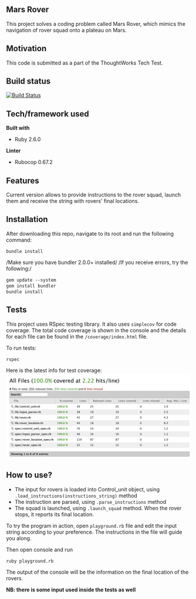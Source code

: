 ## Mars Rover
This project solves a coding problem called Mars Rover, which mimics the navigation of rover squad onto a plateau on Mars.

## Motivation
This code is submitted as a part of the ThoughtWorks Tech Test.

## Build status
[![Build Status](https://travis-ci.com/m-budryte/Mars_Rover.svg?branch=master)](https://travis-ci.com/m-budryte/Mars_Rover)

## Tech/framework used
**Built with**
- Ruby 2.6.0

**Linter**
- Rubocop 0.67.2

## Features
Current version allows to provide instructions to the rover squad, launch them and receive the string with rovers' final locations.

## Installation

After downloading this repo, navigate to its root and run the following command:

```
bundle install
```

/Make sure you have bundler 2.0.0+ installed/
/If you receive errors, try the following:/

```
gem update --system
gem install bundler
bundle install
```


## Tests
This project uses RSpec testing library. It also uses `simplecov` for code coverage. The total code coverage is shown in the console and the details for each file can be found in the `/coverage/index.html` file.

To run tests:

```
rspec
```

Here is the latest info for test coverage:
![Alt text](CodeCoverage.png?raw=true "Code Coverage Screenshot")

## How to use?
- The input for rovers is loaded into Control_unit object, using `.load_instructions(instructions_string)` method
- The instruction are parsed, using `.parse_instructions` method
- The squad is launched, using `.launch_squad` method. When the rover stops, it reports its final location.

To try the program in action, open `playground.rb` file and edit the input string according to your preference. The instructions in the file will guide you along.

Then open console and run
```
ruby playground.rb
```
The output of the console will be the information on the final location of the rovers.


**NB: there is some input used inside the tests as well**
